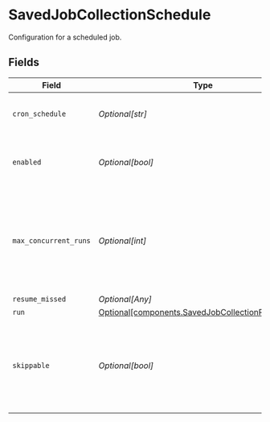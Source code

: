 # SavedJobCollectionSchedule

Configuration for a scheduled job.


## Fields

| Field                                                                                                      | Type                                                                                                       | Required                                                                                                   | Description                                                                                                |
| ---------------------------------------------------------------------------------------------------------- | ---------------------------------------------------------------------------------------------------------- | ---------------------------------------------------------------------------------------------------------- | ---------------------------------------------------------------------------------------------------------- |
| `cron_schedule`                                                                                            | *Optional[str]*                                                                                            | :heavy_minus_sign:                                                                                         | A cron schedule on which to run this job.                                                                  |
| `enabled`                                                                                                  | *Optional[bool]*                                                                                           | :heavy_minus_sign:                                                                                         | Determines whether or not this schedule is enabled.                                                        |
| `max_concurrent_runs`                                                                                      | *Optional[int]*                                                                                            | :heavy_minus_sign:                                                                                         | The maximum number of instances that may be running of this scheduled job at any given time.               |
| `resume_missed`                                                                                            | *Optional[Any]*                                                                                            | :heavy_minus_sign:                                                                                         | N/A                                                                                                        |
| `run`                                                                                                      | [Optional[components.SavedJobCollectionRunSettings]](../../models/shared/savedjobcollectionrunsettings.md) | :heavy_minus_sign:                                                                                         | N/A                                                                                                        |
| `skippable`                                                                                                | *Optional[bool]*                                                                                           | :heavy_minus_sign:                                                                                         | Skippable jobs can be delayed, up to their next run time, if the system is hitting concurrency limits.     |